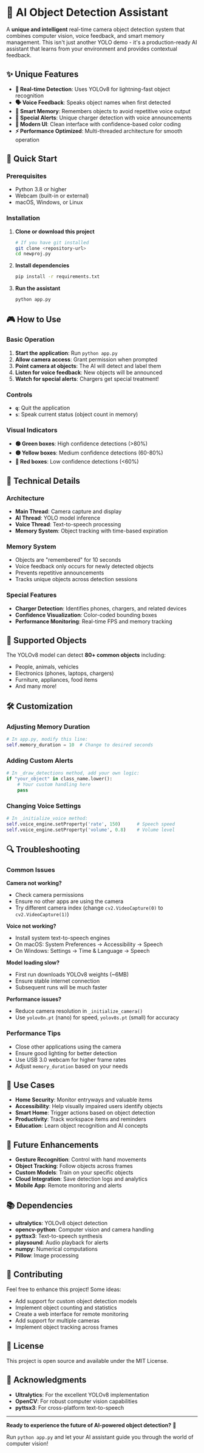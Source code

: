 # 🤖 AI Object Detection Assistant

A **unique and intelligent** real-time camera object detection system that combines computer vision, voice feedback, and smart memory management. This isn't just another YOLO demo - it's a production-ready AI assistant that learns from your environment and provides contextual feedback.

## ✨ Unique Features

- **🎯 Real-time Detection**: Uses YOLOv8 for lightning-fast object recognition
- **🗣️ Voice Feedback**: Speaks object names when first detected
- **🧠 Smart Memory**: Remembers objects to avoid repetitive voice output
- **🔌 Special Alerts**: Unique charger detection with voice announcements
- **🎨 Modern UI**: Clean interface with confidence-based color coding
- **⚡ Performance Optimized**: Multi-threaded architecture for smooth operation

## 🚀 Quick Start

### Prerequisites
- Python 3.8 or higher
- Webcam (built-in or external)
- macOS, Windows, or Linux

### Installation

1. **Clone or download this project**
   ```bash
   # If you have git installed
   git clone <repository-url>
   cd newproj.py
   ```

2. **Install dependencies**
   ```bash
   pip install -r requirements.txt
   ```

3. **Run the assistant**
   ```bash
   python app.py
   ```

## 🎮 How to Use

### Basic Operation
1. **Start the application**: Run `python app.py`
2. **Allow camera access**: Grant permission when prompted
3. **Point camera at objects**: The AI will detect and label them
4. **Listen for voice feedback**: New objects will be announced
5. **Watch for special alerts**: Chargers get special treatment!

### Controls
- **`q`**: Quit the application
- **`s`**: Speak current status (object count in memory)

### Visual Indicators
- **🟢 Green boxes**: High confidence detections (>80%)
- **🟡 Yellow boxes**: Medium confidence detections (60-80%)
- **🔴 Red boxes**: Low confidence detections (<60%)

## 🔧 Technical Details

### Architecture
- **Main Thread**: Camera capture and display
- **AI Thread**: YOLO model inference
- **Voice Thread**: Text-to-speech processing
- **Memory System**: Object tracking with time-based expiration

### Memory System
- Objects are "remembered" for 10 seconds
- Voice feedback only occurs for newly detected objects
- Prevents repetitive announcements
- Tracks unique objects across detection sessions

### Special Features
- **Charger Detection**: Identifies phones, chargers, and related devices
- **Confidence Visualization**: Color-coded bounding boxes
- **Performance Monitoring**: Real-time FPS and memory tracking

## 📱 Supported Objects

The YOLOv8 model can detect **80+ common objects** including:
- People, animals, vehicles
- Electronics (phones, laptops, chargers)
- Furniture, appliances, food items
- And many more!

## 🛠️ Customization

### Adjusting Memory Duration
```python
# In app.py, modify this line:
self.memory_duration = 10  # Change to desired seconds
```

### Adding Custom Alerts
```python
# In _draw_detections method, add your own logic:
if "your_object" in class_name.lower():
    # Your custom handling here
    pass
```

### Changing Voice Settings
```python
# In _initialize_voice method:
self.voice_engine.setProperty('rate', 150)      # Speech speed
self.voice_engine.setProperty('volume', 0.8)    # Volume level
```

## 🔍 Troubleshooting

### Common Issues

**Camera not working?**
- Check camera permissions
- Ensure no other apps are using the camera
- Try different camera index (change `cv2.VideoCapture(0)` to `cv2.VideoCapture(1)`)

**Voice not working?**
- Install system text-to-speech engines
- On macOS: System Preferences → Accessibility → Speech
- On Windows: Settings → Time & Language → Speech

**Model loading slow?**
- First run downloads YOLOv8 weights (~6MB)
- Ensure stable internet connection
- Subsequent runs will be much faster

**Performance issues?**
- Reduce camera resolution in `_initialize_camera()`
- Use `yolov8n.pt` (nano) for speed, `yolov8s.pt` (small) for accuracy

### Performance Tips
- Close other applications using the camera
- Ensure good lighting for better detection
- Use USB 3.0 webcam for higher frame rates
- Adjust `memory_duration` based on your needs

## 🎯 Use Cases

- **Home Security**: Monitor entryways and valuable items
- **Accessibility**: Help visually impaired users identify objects
- **Smart Home**: Trigger actions based on object detection
- **Productivity**: Track workspace items and reminders
- **Education**: Learn object recognition and AI concepts

## 🔮 Future Enhancements

- **Gesture Recognition**: Control with hand movements
- **Object Tracking**: Follow objects across frames
- **Custom Models**: Train on your specific objects
- **Cloud Integration**: Save detection logs and analytics
- **Mobile App**: Remote monitoring and alerts

## 📚 Dependencies

- **ultralytics**: YOLOv8 object detection
- **opencv-python**: Computer vision and camera handling
- **pyttsx3**: Text-to-speech synthesis
- **playsound**: Audio playback for alerts
- **numpy**: Numerical computations
- **Pillow**: Image processing

## 🤝 Contributing

Feel free to enhance this project! Some ideas:
- Add support for custom object detection models
- Implement object counting and statistics
- Create a web interface for remote monitoring
- Add support for multiple cameras
- Implement object tracking across frames

## 📄 License

This project is open source and available under the MIT License.

## 🙏 Acknowledgments

- **Ultralytics**: For the excellent YOLOv8 implementation
- **OpenCV**: For robust computer vision capabilities
- **pyttsx3**: For cross-platform text-to-speech

---

**Ready to experience the future of AI-powered object detection?** 🚀

Run `python app.py` and let your AI assistant guide you through the world of computer vision!
